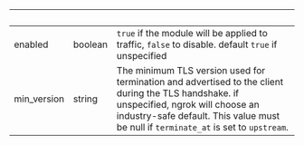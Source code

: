 <!-- Code generated for API Clients. DO NOT EDIT. -->

| &nbsp;      | &nbsp;  | &nbsp;                                                                                                                                                                                                                          |
| ----------- | ------- | ------------------------------------------------------------------------------------------------------------------------------------------------------------------------------------------------------------------------------- |
| enabled     | boolean | `true` if the module will be applied to traffic, `false` to disable. default `true` if unspecified                                                                                                                              |
| min_version | string  | The minimum TLS version used for termination and advertised to the client during the TLS handshake. if unspecified, ngrok will choose an industry-safe default. This value must be null if `terminate_at` is set to `upstream`. |
